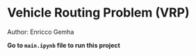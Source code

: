 # Vehicle Routing Problem (VRP)

Author: Enricco Gemha

**Go to `main.ipynb` file to run this project**
